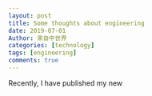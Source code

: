 ```yaml
---
layout: post
title: Some thoughts about engineering
date: 2019-07-01
Author: 来自中世界
categories: [technology]
tags: [engineering]
comments: true
---
```

Recently, I have published my new 
